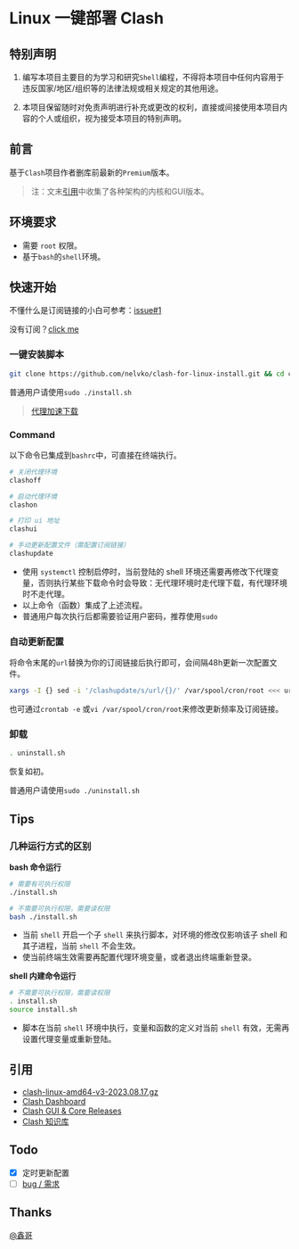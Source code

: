 # Linux 一键部署 Clash

## 特别声明

1. 编写本项目主要目的为学习和研究`Shell`编程，不得将本项目中任何内容用于违反国家/地区/组织等的法律法规或相关规定的其他用途。

2. 本项目保留随时对免责声明进行补充或更改的权利，直接或间接使用本项目内容的个人或组织，视为接受本项目的特别声明。

## 前言

基于`Clash`项目作者删库前最新的`Premium`版本。

> 注：文末[引用](#ref)中收集了各种架构的内核和GUI版本。

## 环境要求

- 需要 `root` 权限。
- 基于`bash`的`shell`环境。

## 快速开始

不懂什么是订阅链接的小白可参考：[issue#1](https://github.com/nelvko/clash-for-linux-install/issues/1)

没有订阅？[click me](https://次元.net/auth/register?code=oUbI)


### 一键安装脚本

```bash
git clone https://github.com/nelvko/clash-for-linux-install.git && cd clash-for-linux-install && . install.sh
```
普通用户请使用`sudo ./install.sh`

> [代理加速下载](https://mirror.ghproxy.com)

### Command
以下命令已集成到`bashrc`中，可直接在终端执行。
```bash
# 关闭代理环境
clashoff

# 启动代理环境
clashon

# 打印 ui 地址
clashui

# 手动更新配置文件（需配置订阅链接）
clashupdate
```

- 使用 `systemctl` 控制启停时，当前登陆的 shell 环境还需要再修改下代理变量，否则执行某些下载命令时会导致：无代理环境时走代理下载，有代理环境时不走代理。
- 以上命令（函数）集成了上述流程。
- 普通用户每次执行后都需要验证用户密码，推荐使用`sudo`

### 自动更新配置

将命令末尾的`url`替换为你的订阅链接后执行即可，会间隔48h更新一次配置文件。

```bash
xargs -I {} sed -i '/clashupdate/s/url/{}/' /var/spool/cron/root <<< url
```

也可通过`crontab -e` 或`vi /var/spool/cron/root`来修改更新频率及订阅链接。

### 卸载

```bash
. uninstall.sh
```

恢复如初。

普通用户请使用`sudo ./uninstall.sh`

## Tips

### 几种运行方式的区别

**bash 命令运行**

```bash
# 需要有可执行权限
./install.sh

# 不需要可执行权限，需要读权限
bash ./install.sh
```

- 当前 `shell` 开启一个子 `shell` 来执行脚本，对环境的修改仅影响该子 shell 和其子进程，当前 `shell` 不会生效。
- 使当前终端生效需要再配置代理环境变量，或者退出终端重新登录。

**shell 内建命令运行**

```bash
# 不需要可执行权限，需要读权限
. install.sh
source install.sh
```

- 脚本在当前 `shell` 环境中执行，变量和函数的定义对当前 `shell` 有效，无需再设置代理变量或重新登陆。

## 引用

- [clash-linux-amd64-v3-2023.08.17.gz](https://downloads.clash.wiki/ClashPremium/)
- [Clash Dashboard](https://github.com/haishanh/yacd/releases/tag/v0.3.8)
- <a id="ref">[Clash GUI & Core Releases](https://www.clash.la/releases/)</a>
- [Clash 知识库](https://clash.wiki/)

## Todo

- [x] 定时更新配置
- [ ] [bug / 需求](https://github.com/nelvko/clash-for-linux-install/issues)

## Thanks

[@鑫哥](https://github.com/TrackRay)